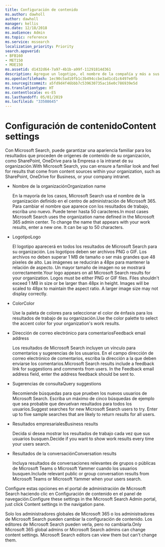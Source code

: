 ```yaml
---
title: Configuración de contenido
ms.author: dawholl
author: dawholl
manager: kellis
ms.date: 12/18/2018
ms.audience: Admin
ms.topic: reference
ms.service: mssearch
localization_priority: Priority
search.appverid:
- BFB160
- MET150
- MOE150
ms.assetid: d1432d64-7a97-4b1b-a99f-11291814d361
description: Agregue un logotipo, el nombre de la compañía y más a sus resultados de trabajo de Microsoft Search
ms.openlocfilehash: 1ec90c5ad10fb1c3b494ccbe3ad1cd1c6497e0fb
ms.sourcegitcommit: a5fd9d4f46bbb7c539630735ac16e0c786939e5d
ms.translationtype: HT
ms.contentlocale: es-ES
ms.lasthandoff: 05/01/2019
ms.locfileid: "33508645"
---
```

# <a name="content-settings"></a><span data-ttu-id="ef75a-103">Configuración de contenido</span><span class="sxs-lookup"><span data-stu-id="ef75a-103">Content settings</span></span>

<span data-ttu-id="ef75a-104">Con Microsoft Search, puede garantizar una apariencia familiar para los resultados que proceden de orígenes de contenido de su organización, como SharePoint, OneDrive para la Empresa o la intranet de su organización.</span><span class="sxs-lookup"><span data-stu-id="ef75a-104">With Microsoft Search, you can ensure a familiar look and feel for results that come from content sources within your organization, such as SharePoint, OneDrive for Business, or your company intranet.</span></span> 
  
- <span data-ttu-id="ef75a-105">Nombre de la organización</span><span class="sxs-lookup"><span data-stu-id="ef75a-105">Organization name</span></span>
    
    <span data-ttu-id="ef75a-p101">En la mayoría de los casos, Microsoft Search usa el nombre de la organización definido en el centro de administración de Microsoft 365. Para cambiar el nombre que aparece con los resultados de trabajo, escriba uno nuevo. Puede tener hasta 50 caracteres.</span><span class="sxs-lookup"><span data-stu-id="ef75a-p101">In most cases Microsoft Search uses the organization name defined in the Microsoft 365 admin center. To change the name that appears with your work results, enter a new one. It can be up to 50 characters.</span></span>
    
- <span data-ttu-id="ef75a-109">Logotipo</span><span class="sxs-lookup"><span data-stu-id="ef75a-109">Logo</span></span>
    
    <span data-ttu-id="ef75a-p102">El logotipo aparecerá en todos los resultados de Microsoft Search para su organización. Los logotipos deben ser archivos PNG o GIF. Los archivos no deben superar 1 MB de tamaño o ser más grandes que 48 píxeles de alto. Las imágenes se reducirán a 48px para mantener la relación de aspecto. Un mayor tamaño de imagen no se mostrará correctamente.</span><span class="sxs-lookup"><span data-stu-id="ef75a-p102">Your logo appears on all Microsoft Search results for your organization. Logos must be either PNG or GIF files. Files shouldn't exceed 1 MB in size or be larger than 48px in height. Images will be scaled to 48px to maintain the aspect ratio. A larger image size may not display correctly.</span></span>
    
- <span data-ttu-id="ef75a-115">Color</span><span class="sxs-lookup"><span data-stu-id="ef75a-115">Color</span></span>
    
    <span data-ttu-id="ef75a-116">Use la paleta de colores para seleccionar el color de énfasis para los resultados de trabajo de su organización.</span><span class="sxs-lookup"><span data-stu-id="ef75a-116">Use the color palette to select the accent color for your organization's work results.</span></span>
    
- <span data-ttu-id="ef75a-117">Dirección de correo electrónico para comentarios</span><span class="sxs-lookup"><span data-stu-id="ef75a-117">Feedback email address</span></span>
    
    <span data-ttu-id="ef75a-p103">Los resultados de Microsoft Search incluyen un vínculo para comentarios y sugerencias de los usuarios. En el campo dirección de correo electrónico de comentarios, escriba la dirección a la que deben enviarse los comentarios.</span><span class="sxs-lookup"><span data-stu-id="ef75a-p103">Microsoft Search results include a feedback link for suggestions and comments from users. In the Feedback email address field, enter the address feedback should be sent to.</span></span>
    
- <span data-ttu-id="ef75a-120">Sugerencias de consulta</span><span class="sxs-lookup"><span data-stu-id="ef75a-120">Query suggestions</span></span>
    
    <span data-ttu-id="ef75a-p104">Recomiende búsquedas para que prueben los nuevos usuarios de Microsoft Search. Escriba un máximo de cinco búsquedas de ejemplo que sea probable que devuelvan resultados para todos los usuarios.</span><span class="sxs-lookup"><span data-stu-id="ef75a-p104">Suggest searches for new Microsoft Search users to try. Enter up to five sample searches that are likely to return results for all users.</span></span>
    
- <span data-ttu-id="ef75a-123">Resultados empresariales</span><span class="sxs-lookup"><span data-stu-id="ef75a-123">Business results</span></span>
    
    <span data-ttu-id="ef75a-124">Decida si desea mostrar los resultados de trabajo cada vez que sus usuarios busquen.</span><span class="sxs-lookup"><span data-stu-id="ef75a-124">Decide if you want to show work results every time your users search.</span></span>
    
- <span data-ttu-id="ef75a-125">Resultados de la conversación</span><span class="sxs-lookup"><span data-stu-id="ef75a-125">Conversation results</span></span>
    
    <span data-ttu-id="ef75a-126">Incluya resultados de conversaciones relevantes de grupos o públicas de Microsoft Teams o Microsoft Yammer cuando los usuarios busquen.</span><span class="sxs-lookup"><span data-stu-id="ef75a-126">Include relevant public or group conversation results from Microsoft Teams or Microsoft Yammer when your users search.</span></span>
    
<span data-ttu-id="ef75a-127">Configure estas opciones en el portal de administración de Microsoft Search haciendo clic en Configuración de contenido en el panel de navegación.</span><span class="sxs-lookup"><span data-stu-id="ef75a-127">Configure these settings in the Microsoft Search Admin portal, just click Content settings in the navigation pane.</span></span>
  
<span data-ttu-id="ef75a-p105">Solo los administradores globales de Microsoft 365 o los administradores de Microsoft Search pueden cambiar la configuración de contenido. Los editores de Microsoft Search pueden verla, pero no cambiarla.</span><span class="sxs-lookup"><span data-stu-id="ef75a-p105">Only Microsoft 365 global admins or Microsoft Search admins can change content settings. Microsoft Search editors can view them but can't change them.</span></span>



